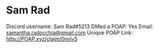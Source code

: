 # Sam Rad

Discord username: Sam Rad#5213
DMed a POAP: Yes
Email: samantha.radocchia@gmail.com
Unique POAP Link: 
http://POAP.xyz/claim/0miiv5